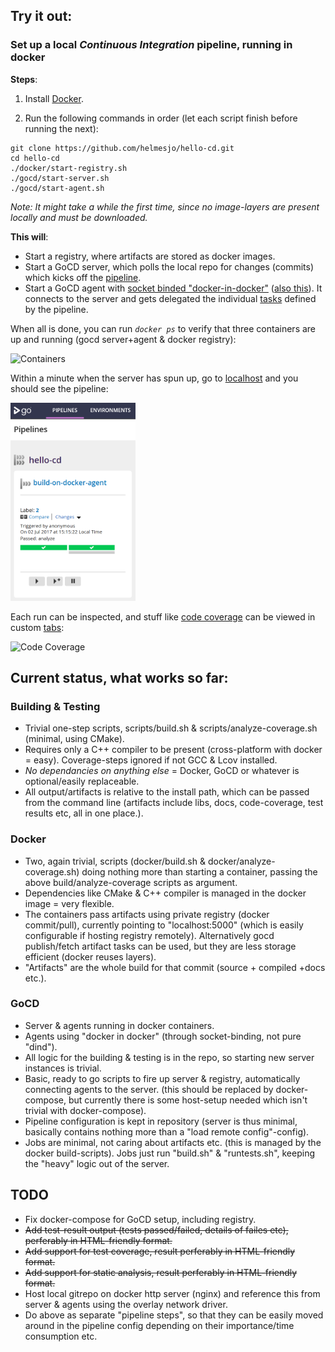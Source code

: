 ## **Try it out:**
### **Set up a local _Continuous Integration_ pipeline, running in docker**

**Steps**:

1. Install [Docker](https://www.docker.com/).

2. Run the following commands in order (let each script finish before running the next):
```
git clone https://github.com/helmesjo/hello-cd.git
cd hello-cd
./docker/start-registry.sh
./gocd/start-server.sh
./gocd/start-agent.sh
```
_Note: It might take a while the first time, since no image-layers are present locally and must be downloaded._

**This will**:
 * Start a registry, where artifacts are stored as docker images.
 * Start a GoCD server, which polls the local repo for changes (commits) which kicks off the [pipeline](https://github.com/helmesjo/hello-cd/blob/e3aa87d082af69aa870189ffb7e83f9f4e0291c9/gocd/config.gocd.yaml#L5).
 * Start a GoCD agent with [socket binded "docker-in-docker"](https://jpetazzo.github.io/2015/09/03/do-not-use-docker-in-docker-for-ci#the-solution) ([also this](https://medium.com/lucjuggery/about-var-run-docker-sock-3bfd276e12fd)). It connects to the server and gets delegated the individual [tasks](https://github.com/helmesjo/hello-cd/blob/e3aa87d082af69aa870189ffb7e83f9f4e0291c9/gocd/config.gocd.yaml#L21) defined by the pipeline.

When all is done, you can run _``docker ps``_ to verify that three containers are up and running (gocd server+agent & docker registry):

![][containers]

Within a minute when the server has spun up, go to [localhost](http://localhost:8153/go) and you should see the pipeline:

<img src="./examples/pipeline.png" width="200px"/>

Each run can be inspected, and stuff like [code coverage](http://localhost:8153/go/tab/build/detail/build-on-docker-agent/1/analyze/1/code-analysis#tab-mylib) can be viewed in custom [tabs](https://github.com/helmesjo/hello-cd/blob/e3aa87d082af69aa870189ffb7e83f9f4e0291c9/gocd/config.gocd.yaml#L35):

![][code-coverage]

[containers]: ./examples/docker-ps.png "Containers"
[code-coverage]: ./examples/code-coverage.png "Code Coverage"


## **Current status**, what works so far:

### **Building & Testing**
- Trivial one-step scripts, scripts/build.sh & scripts/analyze-coverage.sh (minimal, using CMake).
- Requires only a C++ compiler to be present (cross-platform with docker = easy). Coverage-steps ignored if not GCC & Lcov installed.
- _No dependancies on anything else_ = Docker, GoCD or whatever is optional/easily replaceable.
- All output/artifacts is relative to the install path, which can be passed from the command line (artifacts include libs, docs, code-coverage, test results etc, all in one place.).


### **Docker**
- Two, again trivial, scripts (docker/build.sh & docker/analyze-coverage.sh) doing nothing more than starting a container, passing the above build/analyze-coverage scripts as argument.
- Dependencies like CMake & C++ compiler is managed in the docker image = very flexible.
- The containers pass artifacts using private registry (docker commit/pull), currently pointing to "localhost:5000" (which is easily configurable if hosting registry remotely). Alternatively gocd publish/fetch artifact tasks can be used, but they are less storage efficient (docker reuses layers).
- "Artifacts" are the whole build for that commit (source + compiled +docs etc.).
        
### **GoCD**
- Server & agents running in docker containers.
- Agents using "docker in docker" (through socket-binding, not pure "dind").
- All logic for the building & testing is in the repo, so starting new server instances is trivial. 
- Basic, ready to go scripts to fire up server & registry, automatically connecting agents to the server. (this should be replaced by docker-compose, but currently there is some host-setup needed which isn't trivial with docker-compose).      
- Pipeline configuration is kept in repository (server is thus minimal, basically contains nothing more than a "load remote config"-config).
- Jobs are minimal, not caring about artifacts etc. (this is managed by the docker build-scripts). Jobs just run "build.sh" & "runtests.sh", keeping the "heavy" logic out of the server.
        
        
## **TODO**
- Fix docker-compose for GoCD setup, including registry.
- ~~Add test-result output (tests passed/failed, details of failes etc), perferably in HTML-friendly format.~~
- ~~Add support for test coverage, result perferably in HTML-friendly format.~~
- ~~Add support for static analysis, result perferably in HTML-friendly format.~~
- Host local gitrepo on docker http server (nginx) and reference this from server & agents using the overlay network driver.
- Do above as separate "pipeline steps", so that they can be easily moved around in the pipeline config depending on their importance/time consumption etc.
